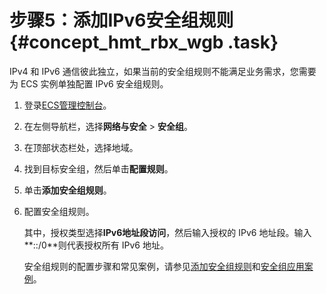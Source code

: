 # 步骤5：添加IPv6安全组规则 {#concept_hmt_rbx_wgb .task}

IPv4 和 IPv6 通信彼此独立，如果当前的安全组规则不能满足业务需求，您需要为 ECS 实例单独配置 IPv6 安全组规则。

1.  登录[ECS管理控制台](https://ecs.console.aliyun.com)。
2.  在左侧导航栏，选择**网络与安全** \> **安全组**。
3.  在顶部状态栏处，选择地域。
4.  找到目标安全组，然后单击**配置规则**。
5.  单击**添加安全组规则**。
6.  配置安全组规则。 

    其中，授权类型选择**IPv6地址段访问**，然后输入授权的 IPv6 地址段。输入**::/0**则代表授权所有 IPv6 地址。

    安全组规则的配置步骤和常见案例，请参见[添加安全组规则](../cn.zh-CN/安全/安全组/添加安全组规则.md#)和[安全组应用案例](../cn.zh-CN/安全/安全组/安全组应用案例.md#)。


